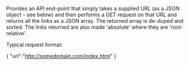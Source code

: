 Provides an API end-point that simply takes a supplied URL (as a JSON
object - see below) and then performs a GET request on that URL and returns all
the links as a JSON array. The returned array is de-duped and sorted. The links
returned are also made 'absolute' where they are 'root-relative'.

Typical request format:

{
    "url":"http://somedomain.com/index.html"
}